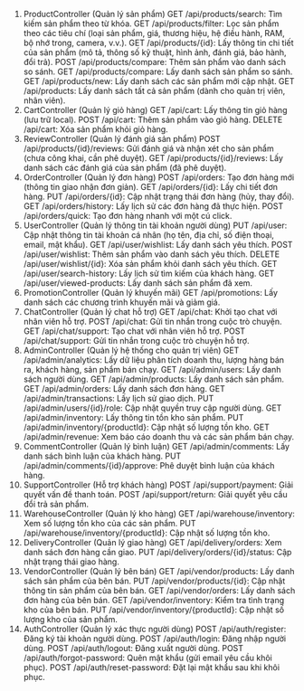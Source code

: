 1. ProductController (Quản lý sản phẩm)
GET /api/products/search: Tìm kiếm sản phẩm theo từ khóa.
GET /api/products/filter: Lọc sản phẩm theo các tiêu chí (loại sản phẩm, giá, thương hiệu, hệ điều hành, RAM, bộ nhớ trong, camera, v.v.).
GET /api/products/{id}: Lấy thông tin chi tiết của sản phẩm (mô tả, thông số kỹ thuật, hình ảnh, đánh giá, bảo hành, đổi trả).
POST /api/products/compare: Thêm sản phẩm vào danh sách so sánh.
GET /api/products/compare: Lấy danh sách sản phẩm so sánh.
GET /api/products/new: Lấy danh sách các sản phẩm mới cập nhật.
GET /api/products: Lấy danh sách tất cả sản phẩm (dành cho quản trị viên, nhân viên).
2. CartController (Quản lý giỏ hàng)
GET /api/cart: Lấy thông tin giỏ hàng (lưu trữ local).
POST /api/cart: Thêm sản phẩm vào giỏ hàng.
DELETE /api/cart: Xóa sản phẩm khỏi giỏ hàng.
3. ReviewController (Quản lý đánh giá sản phẩm)
POST /api/products/{id}/reviews: Gửi đánh giá và nhận xét cho sản phẩm (chưa công khai, cần phê duyệt).
GET /api/products/{id}/reviews: Lấy danh sách các đánh giá của sản phẩm (đã phê duyệt).
4. OrderController (Quản lý đơn hàng)
POST /api/orders: Tạo đơn hàng mới (thông tin giao nhận đơn giản).
GET /api/orders/{id}: Lấy chi tiết đơn hàng.
PUT /api/orders/{id}: Cập nhật trạng thái đơn hàng (hủy, thay đổi).
GET /api/orders/history: Lấy lịch sử các đơn hàng đã thực hiện.
POST /api/orders/quick: Tạo đơn hàng nhanh với một cú click.
5. UserController (Quản lý thông tin tài khoản người dùng)
PUT /api/user: Cập nhật thông tin tài khoản cá nhân (họ tên, địa chỉ, số điện thoại, email, mật khẩu).
GET /api/user/wishlist: Lấy danh sách yêu thích.
POST /api/user/wishlist: Thêm sản phẩm vào danh sách yêu thích.
DELETE /api/user/wishlist/{id}: Xóa sản phẩm khỏi danh sách yêu thích.
GET /api/user/search-history: Lấy lịch sử tìm kiếm của khách hàng.
GET /api/user/viewed-products: Lấy danh sách sản phẩm đã xem.
6. PromotionController (Quản lý khuyến mãi)
GET /api/promotions: Lấy danh sách các chương trình khuyến mãi và giảm giá.
7. ChatController (Quản lý chat hỗ trợ)
GET /api/chat: Khởi tạo chat với nhân viên hỗ trợ.
POST /api/chat: Gửi tin nhắn trong cuộc trò chuyện.
GET /api/chat/support: Tạo chat với nhân viên hỗ trợ.
POST /api/chat/support: Gửi tin nhắn trong cuộc trò chuyện hỗ trợ.
8. AdminController (Quản lý hệ thống cho quản trị viên)
GET /api/admin/analytics: Lấy dữ liệu phân tích doanh thu, lượng hàng bán ra, khách hàng, sản phẩm bán chạy.
GET /api/admin/users: Lấy danh sách người dùng.
GET /api/admin/products: Lấy danh sách sản phẩm.
GET /api/admin/orders: Lấy danh sách đơn hàng.
GET /api/admin/transactions: Lấy lịch sử giao dịch.
PUT /api/admin/users/{id}/role: Cập nhật quyền truy cập người dùng.
GET /api/admin/inventory: Lấy thông tin tồn kho sản phẩm.
PUT /api/admin/inventory/{productId}: Cập nhật số lượng tồn kho.
GET /api/admin/revenue: Xem báo cáo doanh thu và các sản phẩm bán chạy.
9. CommentController (Quản lý bình luận)
GET /api/admin/comments: Lấy danh sách bình luận của khách hàng.
PUT /api/admin/comments/{id}/approve: Phê duyệt bình luận của khách hàng.
10. SupportController (Hỗ trợ khách hàng)
POST /api/support/payment: Giải quyết vấn đề thanh toán.
POST /api/support/return: Giải quyết yêu cầu đổi trả sản phẩm.
11. WarehouseController (Quản lý kho hàng)
GET /api/warehouse/inventory: Xem số lượng tồn kho của các sản phẩm.
PUT /api/warehouse/inventory/{productId}: Cập nhật số lượng tồn kho.
12. DeliveryController (Quản lý giao hàng)
GET /api/delivery/orders: Xem danh sách đơn hàng cần giao.
PUT /api/delivery/orders/{id}/status: Cập nhật trạng thái giao hàng.
13. VendorController (Quản lý bên bán)
GET /api/vendor/products: Lấy danh sách sản phẩm của bên bán.
PUT /api/vendor/products/{id}: Cập nhật thông tin sản phẩm của bên bán.
GET /api/vendor/orders: Lấy danh sách đơn hàng của bên bán.
GET /api/vendor/inventory: Kiểm tra tình trạng kho của bên bán.
PUT /api/vendor/inventory/{productId}: Cập nhật số lượng kho của sản phẩm.
14. AuthController (Quản lý xác thực người dùng)
POST /api/auth/register: Đăng ký tài khoản người dùng.
POST /api/auth/login: Đăng nhập người dùng.
POST /api/auth/logout: Đăng xuất người dùng.
POST /api/auth/forgot-password: Quên mật khẩu (gửi email yêu cầu khôi phục).
POST /api/auth/reset-password: Đặt lại mật khẩu sau khi khôi phục.
